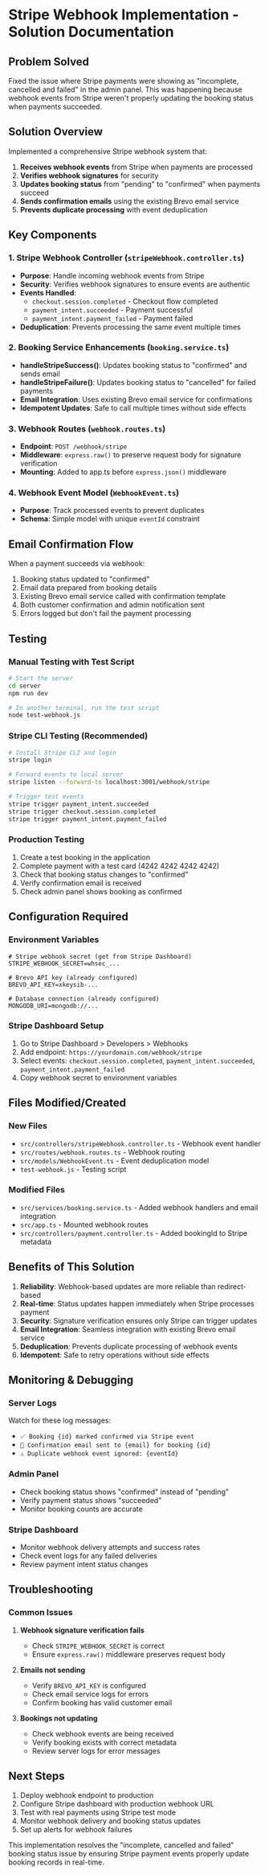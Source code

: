 # Stripe Webhook Implementation - Solution Documentation

## Problem Solved

Fixed the issue where Stripe payments were showing as "incomplete, cancelled and failed" in the admin panel. This was happening because webhook events from Stripe weren't properly updating the booking status when payments succeeded.

## Solution Overview

Implemented a comprehensive Stripe webhook system that:

1. **Receives webhook events** from Stripe when payments are processed
2. **Verifies webhook signatures** for security
3. **Updates booking status** from "pending" to "confirmed" when payments succeed
4. **Sends confirmation emails** using the existing Brevo email service
5. **Prevents duplicate processing** with event deduplication

## Key Components

### 1. Stripe Webhook Controller (`stripeWebhook.controller.ts`)

- **Purpose**: Handle incoming webhook events from Stripe
- **Security**: Verifies webhook signatures to ensure events are authentic
- **Events Handled**:
  - `checkout.session.completed` - Checkout flow completed
  - `payment_intent.succeeded` - Payment successful
  - `payment_intent.payment_failed` - Payment failed
- **Deduplication**: Prevents processing the same event multiple times

### 2. Booking Service Enhancements (`booking.service.ts`)

- **handleStripeSuccess()**: Updates booking status to "confirmed" and sends email
- **handleStripeFailure()**: Updates booking status to "cancelled" for failed payments
- **Email Integration**: Uses existing Brevo email service for confirmations
- **Idempotent Updates**: Safe to call multiple times without side effects

### 3. Webhook Routes (`webhook.routes.ts`)

- **Endpoint**: `POST /webhook/stripe`
- **Middleware**: `express.raw()` to preserve request body for signature verification
- **Mounting**: Added to app.ts before `express.json()` middleware

### 4. Webhook Event Model (`WebhookEvent.ts`)

- **Purpose**: Track processed events to prevent duplicates
- **Schema**: Simple model with unique `eventId` constraint

## Email Confirmation Flow

When a payment succeeds via webhook:

1. Booking status updated to "confirmed"
2. Email data prepared from booking details
3. Existing Brevo email service called with confirmation template
4. Both customer confirmation and admin notification sent
5. Errors logged but don't fail the payment processing

## Testing

### Manual Testing with Test Script

```bash
# Start the server
cd server
npm run dev

# In another terminal, run the test script
node test-webhook.js
```

### Stripe CLI Testing (Recommended)

```bash
# Install Stripe CLI and login
stripe login

# Forward events to local server
stripe listen --forward-to localhost:3001/webhook/stripe

# Trigger test events
stripe trigger payment_intent.succeeded
stripe trigger checkout.session.completed
stripe trigger payment_intent.payment_failed
```

### Production Testing

1. Create a test booking in the application
2. Complete payment with a test card (4242 4242 4242 4242)
3. Check that booking status changes to "confirmed"
4. Verify confirmation email is received
5. Check admin panel shows booking as confirmed

## Configuration Required

### Environment Variables

```env
# Stripe webhook secret (get from Stripe Dashboard)
STRIPE_WEBHOOK_SECRET=whsec_...

# Brevo API key (already configured)
BREVO_API_KEY=xkeysib-...

# Database connection (already configured)
MONGODB_URI=mongodb://...
```

### Stripe Dashboard Setup

1. Go to Stripe Dashboard > Developers > Webhooks
2. Add endpoint: `https://yourdomain.com/webhook/stripe`
3. Select events: `checkout.session.completed`, `payment_intent.succeeded`, `payment_intent.payment_failed`
4. Copy webhook secret to environment variables

## Files Modified/Created

### New Files

- `src/controllers/stripeWebhook.controller.ts` - Webhook event handler
- `src/routes/webhook.routes.ts` - Webhook routing
- `src/models/WebhookEvent.ts` - Event deduplication model
- `test-webhook.js` - Testing script

### Modified Files

- `src/services/booking.service.ts` - Added webhook handlers and email integration
- `src/app.ts` - Mounted webhook routes
- `src/controllers/payment.controller.ts` - Added bookingId to Stripe metadata

## Benefits of This Solution

1. **Reliability**: Webhook-based updates are more reliable than redirect-based
2. **Real-time**: Status updates happen immediately when Stripe processes payment
3. **Security**: Signature verification ensures only Stripe can trigger updates
4. **Email Integration**: Seamless integration with existing Brevo email service
5. **Deduplication**: Prevents duplicate processing of webhook events
6. **Idempotent**: Safe to retry operations without side effects

## Monitoring & Debugging

### Server Logs

Watch for these log messages:

- `✅ Booking {id} marked confirmed via Stripe event`
- `📧 Confirmation email sent to {email} for booking {id}`
- `⚠️ Duplicate webhook event ignored: {eventId}`

### Admin Panel

- Check booking status shows "confirmed" instead of "pending"
- Verify payment status shows "succeeded"
- Monitor booking counts are accurate

### Stripe Dashboard

- Monitor webhook delivery attempts and success rates
- Check event logs for any failed deliveries
- Review payment intent status changes

## Troubleshooting

### Common Issues

1. **Webhook signature verification fails**

   - Check `STRIPE_WEBHOOK_SECRET` is correct
   - Ensure `express.raw()` middleware preserves request body

2. **Emails not sending**

   - Verify `BREVO_API_KEY` is configured
   - Check email service logs for errors
   - Confirm booking has valid customer email

3. **Bookings not updating**
   - Check webhook events are being received
   - Verify booking exists with correct metadata
   - Review server logs for error messages

## Next Steps

1. Deploy webhook endpoint to production
2. Configure Stripe dashboard with production webhook URL
3. Test with real payments using Stripe test mode
4. Monitor webhook delivery and booking status updates
5. Set up alerts for webhook failures

This implementation resolves the "incomplete, cancelled and failed" booking status issue by ensuring Stripe payment events properly update booking records in real-time.
